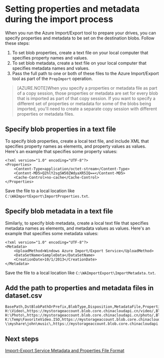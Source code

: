<properties
    pageTitle="Setting properties and metadata using Azure Import/Export | Azure"
    description="Learn how to specify properties and metadata to be set on the destination blobs when running the Azure Import/Export tool to prepare your drives."
    author="muralikk"
    manager="syadav"
    editor="tysonn"
    services="storage"
    documentationcenter="" />
<tags
    ms.assetid="ms.service: storage"
    ms.workload="storage"
    ms.tgt_pltfrm="na"
    ms.devlang="na"
    ms.topic="article"
    ms.date="01/23/2017"
    wacn.date=""
    ms.author="muralikk" />

# Setting properties and metadata during the import process

When you run the Azure Import/Export tool to prepare your drives, you can specify properties and metadata to be set on the destination blobs. Follow these steps:

1.  To set blob properties, create a text file on your local computer that specifies property names and values.
2.  To set blob metadata, create a text file on your local computer that specifies metadata names and values.
3.  Pass the full path to one or both of these files to the Azure Import/Export tool as part of the `PrepImport` operation.

> [AZURE.NOTE]When you specify a properties or metadata file as part of a copy session, those properties or metadata are set for every blob that is imported as part of that copy session. If you want to specify a different set of properties or metadata for some of the blobs being imported, you'll need to create a separate copy session with different properties or metadata files.

## Specify blob properties in a text file

To specify blob properties, create a local text file, and include XML that specifies property names as elements, and property values as values. Here's an example that specifies some property values:


	<?xml version="1.0" encoding="UTF-8"?>
	<Properties>
	    <Content-Type>application/octet-stream</Content-Type>
	    <Content-MD5>Q2hlY2sgSW50ZWdyaXR5IQ==</Content-MD5>
	    <Cache-Control>no-cache</Cache-Control>
	</Properties>


Save the file to a local location like `C:\WAImportExport\ImportProperties.txt`.

## Specify blob metadata in a text file

Similarly, to specify blob metadata, create a local text file that specifies metadata names as elements, and metadata values as values. Here's an example that specifies some metadata values:


	<?xml version="1.0" encoding="UTF-8"?>
	<Metadata>
	    <UploadMethod>Windows Azure Import/Export Service</UploadMethod>
	    <DataSetName>SampleData</DataSetName>
	    <CreationDate>10/1/2013</CreationDate>
	</Metadata>


Save the file to a local location like `C:\WAImportExport\ImportMetadata.txt`.

## Add the path to properties and metadata files in dataset.csv


	BasePath,DstBlobPathOrPrefix,BlobType,Disposition,MetadataFile,PropertiesFile
	H:\Video\,https://mystorageaccount.blob.core.chinacloudapi.cn/video/,BlockBlob,rename,None,H:\mydirectory\properties.xml
	H:\Photo\,https://mystorageaccount.blob.core.chinacloudapi.cn/photo/,BlockBlob,rename,None,H:\mydirectory\properties.xml
	K:\Temp\FavoriteVideo.ISO,https://mystorageaccount.blob.core.chinacloudapi.cn/favorite/FavoriteVideo.ISO,BlockBlob,rename,None,H:\mydirectory\properties.xml
	\\myshare\john\music\,https://mystorageaccount.blob.core.chinacloudapi.cn/music/,BlockBlob,rename,None,H:\mydirectory\properties.xml


## Next steps

[Import-Export Service Metadata and Properties File Format](/documentation/articles/storage-import-export-file-format-metadata-and-properties/)